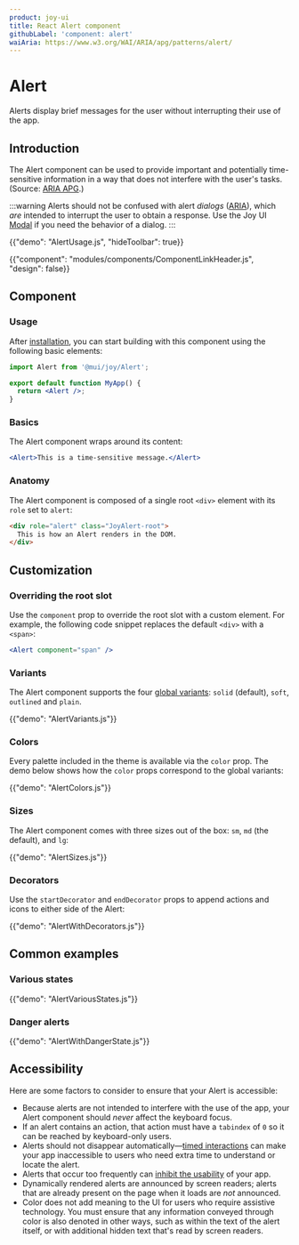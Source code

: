 ```yaml
---
product: joy-ui
title: React Alert component
githubLabel: 'component: alert'
waiAria: https://www.w3.org/WAI/ARIA/apg/patterns/alert/
---
```


# Alert

<p class="description">Alerts display brief messages for the user without interrupting their use of the app.</p>

## Introduction

The Alert component can be used to provide important and potentially time-sensitive information in a way that does not interfere with the user's tasks. (Source: [ARIA APG](https://www.w3.org/WAI/ARIA/apg/patterns/alert/).)

:::warning
Alerts should not be confused with alert _dialogs_ ([ARIA](https://www.w3.org/WAI/ARIA/apg/patterns/alertdialog/)), which _are_ intended to interrupt the user to obtain a response.
Use the Joy UI [Modal](https://mui.com/joy-ui/react-modal/) if you need the behavior of a dialog.
:::

{{"demo": "AlertUsage.js", "hideToolbar": true}}

{{"component": "modules/components/ComponentLinkHeader.js", "design": false}}

## Component

### Usage

After [installation](/joy-ui/getting-started/installation/), you can start building with this component using the following basic elements:

```jsx
import Alert from '@mui/joy/Alert';

export default function MyApp() {
  return <Alert />;
}
```

### Basics

The Alert component wraps around its content:

```jsx
<Alert>This is a time-sensitive message.</Alert>
```

### Anatomy

The Alert component is composed of a single root `<div>` element with its `role` set to `alert`:

```html
<div role="alert" class="JoyAlert-root">
  This is how an Alert renders in the DOM.
</div>
```

## Customization

### Overriding the root slot

Use the `component` prop to override the root slot with a custom element.
For example, the following code snippet replaces the default `<div>` with a `<span>`:

```jsx
<Alert component="span" />
```

### Variants

The Alert component supports the four [global variants](/joy-ui/main-features/global-variants/): `solid` (default), `soft`, `outlined` and `plain`.

{{"demo": "AlertVariants.js"}}

### Colors

Every palette included in the theme is available via the `color` prop.
The demo below shows how the `color` props correspond to the global variants:

{{"demo": "AlertColors.js"}}

### Sizes

The Alert component comes with three sizes out of the box: `sm`, `md` (the default), and `lg`:

{{"demo": "AlertSizes.js"}}

### Decorators

Use the `startDecorator` and `endDecorator` props to append actions and icons to either side of the Alert:

{{"demo": "AlertWithDecorators.js"}}

## Common examples

### Various states

{{"demo": "AlertVariousStates.js"}}

### Danger alerts

{{"demo": "AlertWithDangerState.js"}}

## Accessibility

Here are some factors to consider to ensure that your Alert is accessible:

- Because alerts are not intended to interfere with the use of the app, your Alert component should _never_ affect the keyboard focus.
- If an alert contains an action, that action must have a `tabindex` of `0` so it can be reached by keyboard-only users.
- Alerts should not disappear automatically—[timed interactions](https://www.w3.org/TR/UNDERSTANDING-WCAG20/time-limits-no-exceptions.html) can make your app inaccessible to users who need extra time to understand or locate the alert.
- Alerts that occur too frequently can [inhibit the usability](https://www.w3.org/TR/UNDERSTANDING-WCAG20/time-limits-postponed.html) of your app.
- Dynamically rendered alerts are announced by screen readers; alerts that are already present on the page when it loads are _not_ announced.
- Color does not add meaning to the UI for users who require assistive technology. You must ensure that any information conveyed through color is also denoted in other ways, such as within the text of the alert itself, or with additional hidden text that's read by screen readers.
